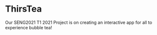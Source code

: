 # ThirsTea
Our SENG2021 T1 2021 Project is on creating an interactive app for all to experience bubble tea!
